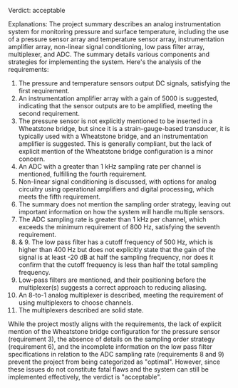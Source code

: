 Verdict: acceptable

Explanations: 
The project summary describes an analog instrumentation system for monitoring pressure and surface temperature, including the use of a pressure sensor array and temperature sensor array, instrumentation amplifier array, non-linear signal conditioning, low pass filter array, multiplexer, and ADC. The summary details various components and strategies for implementing the system. Here's the analysis of the requirements:

1. The pressure and temperature sensors output DC signals, satisfying the first requirement.
2. An instrumentation amplifier array with a gain of 5000 is suggested, indicating that the sensor outputs are to be amplified, meeting the second requirement.
3. The pressure sensor is not explicitly mentioned to be inserted in a Wheatstone bridge, but since it is a strain-gauge-based transducer, it is typically used with a Wheatstone bridge, and an instrumentation amplifier is suggested. This is generally compliant, but the lack of explicit mention of the Wheatstone bridge configuration is a minor concern.
4. An ADC with a greater than 1 kHz sampling rate per channel is mentioned, fulfilling the fourth requirement.
5. Non-linear signal conditioning is discussed, with options for analog circuitry using operational amplifiers and digital processing, which meets the fifth requirement.
6. The summary does not mention the sampling order strategy, leaving out important information on how the system will handle multiple sensors.
7. The ADC sampling rate is greater than 1 kHz per channel, which exceeds the minimum requirement of 800 Hz, satisfying the seventh requirement.
8. & 9. The low pass filter has a cutoff frequency of 500 Hz, which is higher than 400 Hz but does not explicitly state that the gain of the signal is at least -20 dB at half the sampling frequency, nor does it confirm that the cutoff frequency is less than half the total sampling frequency.
10. Low-pass filters are mentioned, and their positioning before the multiplexer(s) suggests a correct approach to reducing aliasing.
11. An 8-to-1 analog multiplexer is described, meeting the requirement of using multiplexers to choose channels.
12. The multiplexers described are solid state.

While the project mostly aligns with the requirements, the lack of explicit mention of the Wheatstone bridge configuration for the pressure sensor (requirement 3), the absence of details on the sampling order strategy (requirement 6), and the incomplete information on the low pass filter specifications in relation to the ADC sampling rate (requirements 8 and 9) prevent the project from being categorized as "optimal". However, since these issues do not constitute fatal flaws and the system can still be implemented effectively, the verdict is "acceptable".